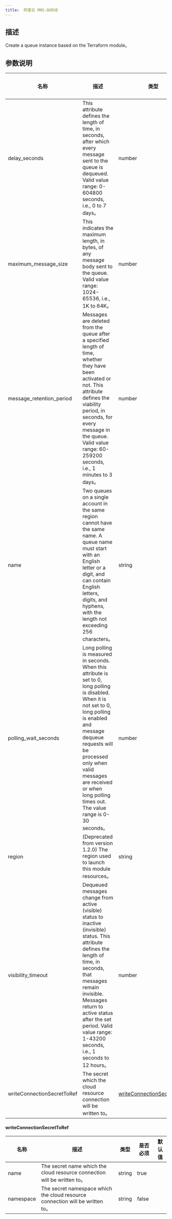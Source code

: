 ```yaml
---
title:  阿里云 MNS-QUEUE
---
```


## 描述

Create a queue instance based on the Terraform module。

## 参数说明


 名称 | 描述 | 类型 | 是否必须 | 默认值 
 ------------ | ------------- | ------------- | ------------- | ------------- 
 delay_seconds | This attribute defines the length of time, in seconds, after which every message sent to the queue is dequeued. Valid value range: 0-604800 seconds, i.e., 0 to 7 days。 | number | false |  
 maximum_message_size | This indicates the maximum length, in bytes, of any message body sent to the queue. Valid value range: 1024-65536, i.e., 1K to 64K。 | number | false |  
 message_retention_period | Messages are deleted from the queue after a specified length of time, whether they have been activated or not. This attribute defines the viability period, in seconds, for every message in the queue. Valid value range: 60-259200 seconds, i.e., 1 minutes to 3 days。 | number | false |  
 name | Two queues on a single account in the same region cannot have the same name. A queue name must start with an English letter or a digit, and can contain English letters, digits, and hyphens, with the length not exceeding 256 characters。 | string | false |  
 polling_wait_seconds | Long polling is measured in seconds. When this attribute is set to 0, long polling is disabled. When it is not set to 0, long polling is enabled and message dequeue requests will be processed only when valid messages are received or when long polling times out. The value range is 0-30 seconds。 | number | false |  
 region | (Deprecated from version 1.2.0) The region used to launch this module resources。 | string | false |  
 visibility_timeout | Dequeued messages change from active (visible) status to inactive (invisible) status. This attribute defines the length of time, in seconds, that messages remain invisible. Messages return to active status after the set period. Valid value range: 1-43200 seconds, i.e., 1 seconds to 12 hours。 | number | false |  
 writeConnectionSecretToRef | The secret which the cloud resource connection will be written to。 | [writeConnectionSecretToRef](#writeConnectionSecretToRef) | false |  


#### writeConnectionSecretToRef

 名称 | 描述 | 类型 | 是否必须 | 默认值 
 ------------ | ------------- | ------------- | ------------- | ------------- 
 name | The secret name which the cloud resource connection will be written to。 | string | true |  
 namespace | The secret namespace which the cloud resource connection will be written to。 | string | false |  
